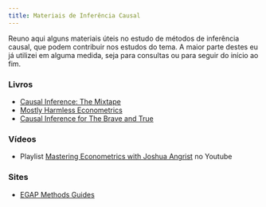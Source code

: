```yaml
---
title: Materiais de Inferência Causal 
---
```


Reuno aqui alguns materiais úteis no estudo de métodos de inferência causal, que podem contribuir nos estudos do tema. A maior parte destes eu já utilizei em alguma medida, seja para consultas ou para seguir do início ao fim.

### Livros 
- [Causal Inference: The Mixtape](https://mixtape.scunning.com/)
- [Mostly Harmless Econometrics](https://www.mostlyharmlesseconometrics.com/)
- [Causal Inference for The Brave and True](https://matheusfacure.github.io/python-causality-handbook/landing-page.html)

### Vídeos
- Playlist [Mastering Econometrics with Joshua Angrist](https://www.youtube.com/watch?v=WwW8y5dZs80&list=PL-uRhZ_p-BM5ovNRg-G6hDib27OCvcyW8) no Youtube

### Sites
- [EGAP Methods Guides](https://egap.org/methods-guides/)


